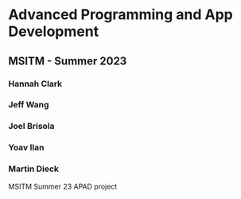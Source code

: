 # Advanced Programming and App Development
## MSITM - Summer 2023
### Hannah Clark
### Jeff Wang
### Joel Brisola
### Yoav Ilan
### Martin Dieck
MSITM Summer 23 APAD project
